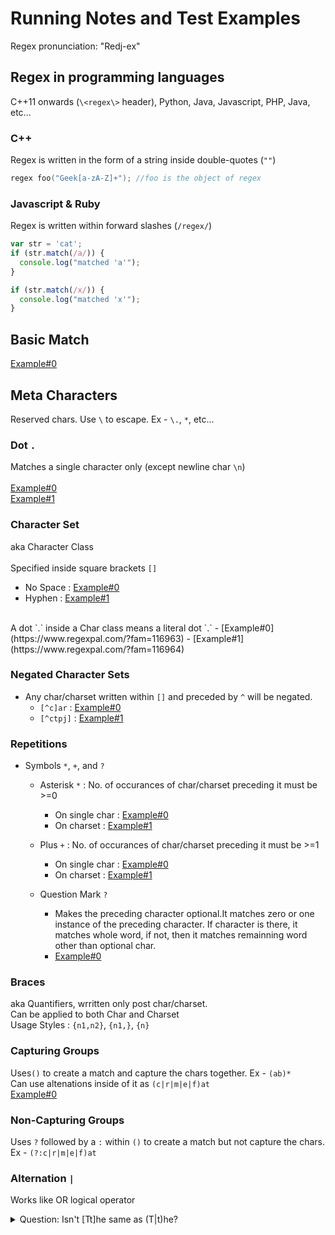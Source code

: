 # Running Notes and Test Examples

Regex pronunciation: "Redj-ex"

## Regex in programming languages

C++11 onwards (`\<regex\>` header), Python, Java, Javascript, PHP, Java, etc...

### C++ 

Regex is written in the form of a string inside double-quotes (`""`)

```cpp
regex foo("Geek[a-zA-Z]+"); //foo is the object of regex 
```
### Javascript & Ruby

Regex is written within forward slashes (`/regex/`)

```js
var str = 'cat';
if (str.match(/a/)) {
  console.log("matched 'a'");
}

if (str.match(/x/)) {
  console.log("matched 'x'");
}
```

## Basic Match
[Example#0](https://www.regexpal.com/?fam=116958)

## Meta Characters
Reserved chars. Use `\` to escape. Ex - `\.`, `*`, etc...

### Dot `.`
Matches a single character only (except newline char `\n`)<br><br>
[Example#0](https://www.regexpal.com/?fam=116959)<br>
[Example#1](https://www.regexpal.com/?fam=116960)
  
### Character Set
aka Character Class<br><br>
Specified inside square brackets `[]`
  - No Space : [Example#0](https://www.regexpal.com/?fam=116961)
  - Hyphen : [Example#1](https://www.regexpal.com/?fam=116971)
<br>
A dot `.` inside a Char class means a literal dot `.`
  - [Example#0](https://www.regexpal.com/?fam=116963)
  - [Example#1](https://www.regexpal.com/?fam=116964)
  
### Negated Character Sets
- Any char/charset written within `[]` and preceded by `^` will be negated.
  - `[^c]ar` : [Example#0](https://www.regexpal.com/?fam=116965)
  - `[^ctpj]` : [Example#1](https://www.regexpal.com/?fam=116966)
  
### Repetitions
- Symbols `*`, `+`, and `?`
  - Asterisk `*` : No. of occurances of char/charset preceding it must be >=0 
    - On single char : [Example#0](https://www.regexpal.com/?fam=116967)
    - On charset : [Example#1](https://www.regexpal.com/?fam=116968)
    
  - Plus `+` : No. of occurances of char/charset preceding it must be >=1
    - On single char : [Example#0](https://www.regexpal.com/?fam=116969)
    - On charset : [Example#1](https://www.regexpal.com/?fam=116970)
    
  - Question Mark `?`
    - Makes the preceding character optional.It matches zero or one instance of the preceding character. If character is there, it matches whole word, if not, then it matches remainning word other than optional char. 
    - [Example#0](https://www.regexpal.com/?fam=116974)

### Braces
aka Quantifiers, wrritten only post char/charset.<br>
Can be applied to both Char and Charset<br>
Usage Styles : `{n1,n2}`, `{n1,}`, `{n}`

### Capturing Groups
Uses`()` to create a match and capture the chars together. Ex - `(ab)*`<br>
Can use altenations inside of it as `(c|r|m|e|f)at`<br>
[Example#0](https://www.regexpal.com/?fam=116976)

### Non-Capturing Groups
Uses `?` followed by a `:` within `()` to create a match but not capture the chars. Ex - `(?:c|r|m|e|f)at`

### Alternation `|`
Works like OR logical operator
<details>
  <summary>Question: Isn't [Tt]he same as (T|t)he?</summary>
  
  Ans: In the above case it's the same. But, alternations work at expression level and charset at char level only.
  We can alter between expressions using `|` as `abhi(shek|manyu)` but not as `abhi[shekmanyu]`.
  
</details> 
